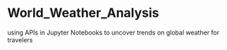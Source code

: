 # World_Weather_Analysis
using APIs in Jupyter Notebooks to uncover trends on global weather for travelers
